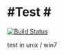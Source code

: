#Test #
====
[![Build Status](https://travis-ci.org/bkmukund/Test.png?branch=master)](https://travis-ci.org/bkmukund/Test)

test in unix / win7
